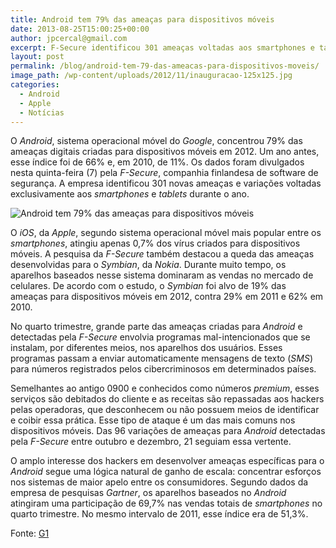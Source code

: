 ```yaml
---
title: Android tem 79% das ameaças para dispositivos móveis
date: 2013-08-25T15:00:25+00:00
author: jpcercal@gmail.com
excerpt: F-Secure identificou 301 ameaças voltadas aos smartphones e tablets. Em 2011, o Android atingiu 66% e neste ano 79% dos vírus criados para aparelhos móveis.
layout: post
permalink: /blog/android-tem-79-das-ameacas-para-dispositivos-moveis/
image_path: /wp-content/uploads/2012/11/inauguracao-125x125.jpg
categories:
  - Android
  - Apple
  - Notícias
---
```


O _Android_, sistema operacional móvel do _Google_, concentrou 79% das ameaças digitais criadas para dispositivos móveis em 2012\. Um ano antes, esse índice foi de 66% e, em 2010, de 11%. Os dados foram divulgados nesta quinta-feira (7) pela _F-Secure_, companhia finlandesa de software de segurança. A empresa identificou 301 novas ameaças e variações voltadas exclusivamente aos _smartphones_ e _tablets_ durante o ano.

![Android tem 79% das ameaças para dispositivos móveis](http://sistemas.cekurte.com/wp-content/uploads/2013/08/Android-com-Vírus.jpg "Android tem 79% das ameaças para dispositivos móveis")

O _iOS_, da _Apple_, segundo sistema operacional móvel mais popular entre os _smartphones_, atingiu apenas 0,7% dos vírus criados para dispositivos móveis. A pesquisa da _F-Secure_ também destacou a queda das ameaças desenvolvidas para o _Symbian_, da _Nokia_. Durante muito tempo, os aparelhos baseados nesse sistema dominaram as vendas no mercado de celulares. De acordo com o estudo, o _Symbian_ foi alvo de 19% das ameaças para dispositivos móveis em 2012, contra 29% em 2011 e 62% em 2010.

No quarto trimestre, grande parte das ameaças criadas para _Android_ e detectadas pela _F-Secure_ envolvia programas mal-intencionados que se instalam, por diferentes meios, nos aparelhos dos usuários. Esses programas passam a enviar automaticamente mensagens de texto (_SMS_) para números registrados pelos cibercriminosos em determinados países.

Semelhantes ao antigo 0900 e conhecidos como números _premium_, esses serviços são debitados do cliente e as receitas são repassadas aos hackers pelas operadoras, que desconhecem ou não possuem meios de identificar e coibir essa prática. Esse tipo de ataque é um das mais comuns nos dispositivos móveis. Das 96 variações de ameaças para _Android_ detectadas pela _F-Secure_ entre outubro e dezembro, 21 seguiam essa vertente.

O amplo interesse dos hackers em desenvolver ameaças específicas para o _Android_ segue uma lógica natural de ganho de escala: concentrar esforços nos sistemas de maior apelo entre os consumidores. Segundo dados da empresa de pesquisas _Gartner_, os aparelhos baseados no _Android_ atingiram uma participação de 69,7% nas vendas totais de _smartphones_ no quarto trimestre. No mesmo intervalo de 2011, esse índice era de 51,3%.

Fonte: [G1](http://g1.globo.com/tecnologia/noticia/2013/03/android-concentra-79-das-ameacas-para-dispositivos-moveis-diz-estudo.html "G1")
